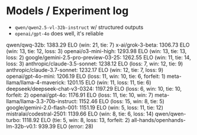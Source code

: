 # Models / Experiment log

- `qwen/qwen2.5-vl-32b-instruct` w/ structured outputs
- `openai/gpt-4o` does well, it's reliable

qwen/qwq-32b: 1383.29 ELO (win: 21, tie: 7)
x-ai/grok-3-beta: 1306.73 ELO (win: 13, tie: 12, loss: 3)
openai/o3-mini-high: 1293.98 ELO (win: 13, tie: 13, loss: 2)
google/gemini-2.5-pro-preview-03-25: 1262.55 ELO (win: 11, tie: 14, loss: 3)
anthropic/claude-3.5-sonnet: 1238.12 ELO (loss: 7, win: 12, tie: 9)
anthropic/claude-3.7-sonnet: 1232.17 ELO (win: 12, tie: 7, loss: 9)
openai/gpt-4o-mini: 1206.19 ELO (loss: 11, win: 10, tie: 6, forfeit: 1)
meta-llama/llama-4-maverick: 1201.15 ELO (win: 11, loss: 11, tie: 6)
deepseek/deepseek-chat-v3-0324: 1197.29 ELO (loss: 6, win: 10, tie: 10, forfeit: 2)
openai/gpt-4o: 1176.91 ELO (loss: 11, tie: 10, win: 7)
meta-llama/llama-3.3-70b-instruct: 1152.46 ELO (loss: 15, win: 8, tie: 5)
google/gemini-2.0-flash-001: 1151.19 ELO (win: 5, loss: 11, tie: 12)
mistralai/codestral-2501: 1139.66 ELO (win: 8, tie: 6, loss: 14)
qwen/qwen-turbo: 1118.92 ELO (tie: 5, win: 8, loss: 13, forfeit: 2)
all-hands/openhands-lm-32b-v0.1: 939.39 ELO (error: 28)
